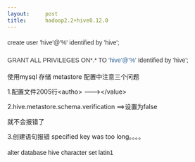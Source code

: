 ```yaml
---
layout:     post
title:      hadoop2.2+hive0.12.0
---
```

<div id="article_content" class="article_content clearfix csdn-tracking-statistics" data-pid="blog" data-mod="popu_307" data-dsm="post">
								            <link rel="stylesheet" href="https://csdnimg.cn/release/phoenix/template/css/ck_htmledit_views-f76675cdea.css">
						<div class="htmledit_views" id="content_views">
                
<p><span style="color:rgb(51,51,51);font-family:Arial;font-size:14px;line-height:26px;">create user 'hive'@'%' identified by 'hive';</span></p>
<p><span style="color:rgb(51,51,51);font-family:Arial;font-size:14px;line-height:26px;">GRANT ALL PRIVILEGES ON*.* TO </span><a href="mailto:'%20rel=" nofollow style="color:rgb(51,102,153);text-decoration:none;font-family:Arial;font-size:14px;line-height:26px;">'hive'@'%'</a><span style="color:rgb(51,51,51);font-family:Arial;font-size:14px;line-height:26px;"> Identified
 by 'hive';  </span><br></p>
<p><span style="font-size:14px;">使用mysql 存储 metastore 配置中注意三个问题</span></p>
<p><span style="font-size:14px;">1.配置文件2005行&lt;autho&gt; ---&gt;&lt;/value&gt;</span></p>
<p><span style="font-size:14px;">2.hive.metastore.schema.verification ==&gt;设置为false</span></p>
<p><span style="font-size:14px;">就不会报错了</span></p>
<p><span style="font-size:14px;">3.创建语句报错 specified key was too long。。。。</span></p>
<p><span style="font-family:Arial;line-height:26px;"><span style="font-size:14px;">alter database hive character set latin1</span></span><br></p>
            </div>
                </div>